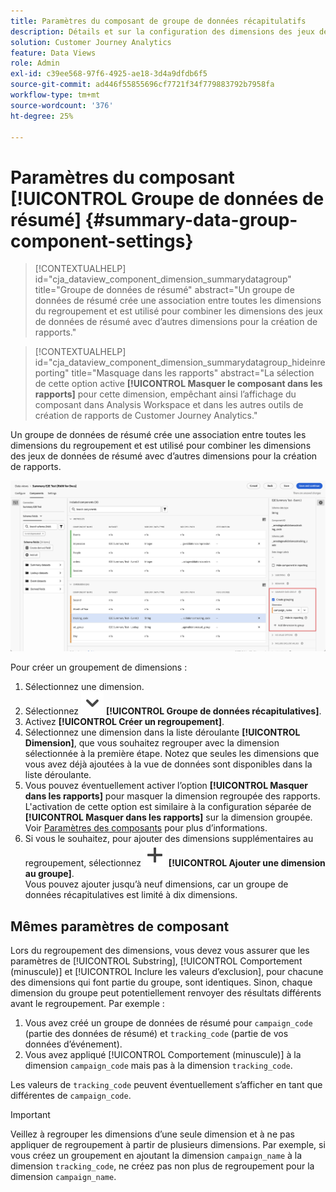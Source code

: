 ```yaml
---
title: Paramètres du composant de groupe de données récapitulatifs
description: Détails et sur la configuration des dimensions des jeux de données pour vous assurer que vous pouvez créer des rapports corrects sur les données de résumé.
solution: Customer Journey Analytics
feature: Data Views
role: Admin
exl-id: c39ee568-97f6-4925-ae18-3d4a9dfdb6f5
source-git-commit: ad446f55855696cf7721f34f779883792b7958fa
workflow-type: tm+mt
source-wordcount: '376'
ht-degree: 25%

---
```


# Paramètres du composant [!UICONTROL Groupe de données de résumé] {#summary-data-group-component-settings}

<!-- markdownlint-disable MD034 -->

>[!CONTEXTUALHELP]
>id="cja_dataview_component_dimension_summarydatagroup"
>title="Groupe de données de résumé"
>abstract="Un groupe de données de résumé crée une association entre toutes les dimensions du regroupement et est utilisé pour combiner les dimensions des jeux de données de résumé avec d’autres dimensions pour la création de rapports."

<!-- markdownlint-enable MD034 -->

<!-- markdownlint-disable MD034 -->

>[!CONTEXTUALHELP]
>id="cja_dataview_component_dimension_summarydatagroup_hideinreporting"
>title="Masquage dans les rapports"
>abstract="La sélection de cette option active **[!UICONTROL Masquer le composant dans les rapports]** pour cette dimension, empêchant ainsi l’affichage du composant dans Analysis Workspace et dans les autres outils de création de rapports de Customer Journey Analytics."

<!-- markdownlint-enable MD034 -->



Un groupe de données de résumé crée une association entre toutes les dimensions du regroupement et est utilisé pour combiner les dimensions des jeux de données de résumé avec d’autres dimensions pour la création de rapports.

![Paramètres du composant de groupe de données récapitulatifs](/help/data-views/assets/summary-data-group.png)

Pour créer un groupement de dimensions :

1. Sélectionnez une dimension.
1. Sélectionnez ![ChevronDown](/help/assets/icons/ChevronDown.svg) **[!UICONTROL Groupe de données récapitulatives]**.
1. Activez **[!UICONTROL Créer un regroupement]**.
1. Sélectionnez une dimension dans la liste déroulante **[!UICONTROL Dimension]**, que vous souhaitez regrouper avec la dimension sélectionnée à la première étape. Notez que seules les dimensions que vous avez déjà ajoutées à la vue de données sont disponibles dans la liste déroulante.
1. Vous pouvez éventuellement activer l’option **[!UICONTROL Masquer dans les rapports]** pour masquer la dimension regroupée des rapports. L&#39;activation de cette option est similaire à la configuration séparée de **[!UICONTROL Masquer dans les rapports]** sur la dimension groupée. Voir [Paramètres des composants](overview.md) pour plus d’informations.
1. Si vous le souhaitez, pour ajouter des dimensions supplémentaires au regroupement, sélectionnez ![Ajouter](/help/assets/icons/Add.svg) **[!UICONTROL Ajouter une dimension au groupe]**.<br/>Vous pouvez ajouter jusqu’à neuf dimensions, car un groupe de données récapitulatives est limité à dix dimensions.

## Mêmes paramètres de composant

Lors du regroupement des dimensions, vous devez vous assurer que les paramètres de [!UICONTROL Substring], [!UICONTROL Comportement (minuscule)] et [!UICONTROL Inclure les valeurs d’exclusion], pour chacune des dimensions qui font partie du groupe, sont identiques. Sinon, chaque dimension du groupe peut potentiellement renvoyer des résultats différents avant le regroupement.
Par exemple :

1. Vous avez créé un groupe de données de résumé pour `campaign_code` (partie des données de résumé) et `tracking_code` (partie de vos données d’événement).
1. Vous avez appliqué [!UICONTROL Comportement (minuscule)] à la dimension `campaign_code` mais pas à la dimension `tracking_code`.

Les valeurs de `tracking_code` peuvent éventuellement s’afficher en tant que différentes de `campaign_code`.

>[!IMPORTANT]
>
>Veillez à regrouper les dimensions d’une seule dimension et à ne pas appliquer de regroupement à partir de plusieurs dimensions. Par exemple, si vous créez un groupement en ajoutant la dimension `campaign_name` à la dimension `tracking_code`, ne créez pas non plus de regroupement pour la dimension `campaign_name`.
>
